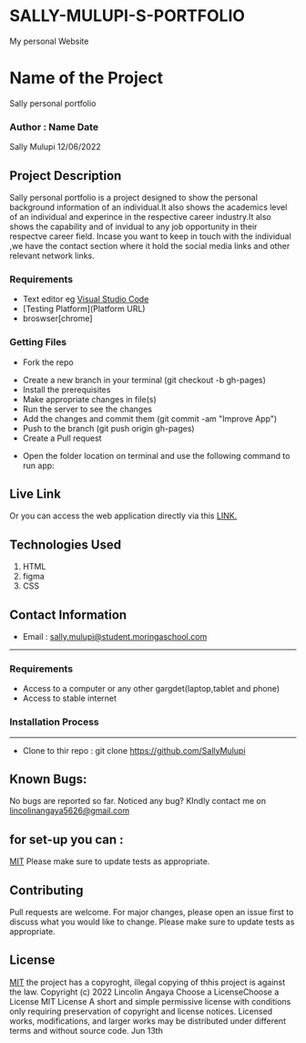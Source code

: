 # SALLY-MULUPI-S-PORTFOLIO
My personal Website
# Name of the Project
Sally personal portfolio
### Author : Name Date
Sally Mulupi  12/06/2022
## Project Description
Sally personal portfolio is a project designed to show the  personal background information of  an individual.It also shows the academics level of an individual and experince in the respective career industry.It also shows the capability and  of invidual to any job opportunity in their respectve career field. Incase you want to keep in touch with the individual ,we  have the contact section where it hold the social media links and other relevant  network  links.
### Requirements
* Text editor eg [Visual Studio Code](https://code.visualstudio.com/download)
* [Testing Platform](Platform URL)
* broswser[chrome]
### Getting Files
* Fork the repo
- Create a new branch in your terminal (git checkout -b gh-pages)
- Install the prerequisites
- Make appropriate changes in file(s)
- Run the server to see the changes
- Add the changes and commit them (git commit -am "Improve App")
- Push to the branch (git push origin gh-pages)
- Create a Pull request
* Open the folder location on terminal and use the following command to run app:
## Live Link
Or you can access the web application directly via this [LINK.](https://github.com/SallyMulupi/SALLY-MULUPI-S-PORTFOLIO)
## Technologies Used
1. HTML
2. figma
3. CSS
## Contact Information
* Email : sally.mulupi@student.moringaschool.com
*****
 ###  Requirements
 * Access to  a computer or any other gargdet(laptop,tablet and phone)
 * Access to  stable internet
 ### Installation Process
 ****
* Clone to thir repo : git clone https://github.com/SallyMulupi
## Known Bugs:
No bugs are reported so far. Noticed any bug? KIndly contact me on lincolinangaya5626@gmail.com
## for set-up you can :
[MIT](https://github.com/SallyMulupi)
Please make sure to update tests as appropriate.
## Contributing
Pull requests are welcome. For major changes, please open an issue first to discuss what you would like to change.
Please make sure to update tests as appropriate.
## License
[MIT](https://choosealicense.com/licenses/mit/)
 the project has a copyroght, illegal copying of thhis project is against the law.
Copyright (c) 2022 Lincolin Angaya
Choose a LicenseChoose a License
MIT License
A short and simple permissive license with conditions only requiring preservation of copyright and license notices. Licensed works, modifications, and larger works may be distributed under different terms and without source code.
Jun 13th
